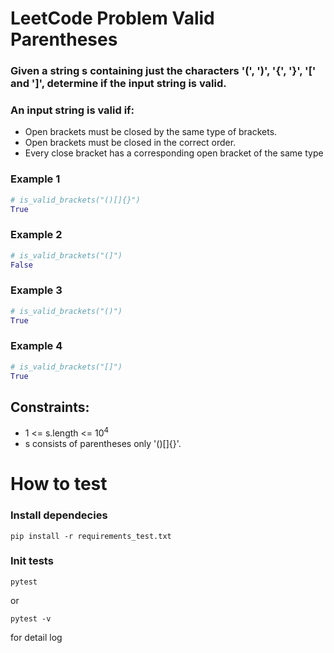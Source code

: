 # LeetCode Problem Valid Parentheses

### Given a string s containing just the characters '(', ')', '{', '}', '[' and ']', determine if the input string is valid.

### An input string is valid if:

- Open brackets must be closed by the same type of brackets.
- Open brackets must be closed in the correct order.
- Every close bracket has a corresponding open bracket of the same type

### Example 1

```python
# is_valid_brackets("()[]{}")
True
```


### Example 2

```python
# is_valid_brackets("(]")
False
```


### Example 3
```python
# is_valid_brackets("()")
True
```

### Example 4

```python
# is_valid_brackets("[]")
True
```

## Constraints:

- 1 <= s.length <= 10<sup>4</sup>
- s consists of parentheses only '()[]{}'.

# How to test

### Install dependecies

```
pip install -r requirements_test.txt
```

### Init tests
```
pytest
```
or
```
pytest -v
```
for detail log
